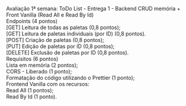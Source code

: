 Avaliação 1ª semana: ToDo List - Entrega 1 - Backend CRUD memória + Front Vanilla (Read All e Read By Id)<br/>
Endpoints (4 pontos)<br/>
[GET] Leitura de todas as paletas (0,8 pontos);<br/>
[GET] Leitura de paletas individuais (por ID) (0,8 pontos).<br/>
[POST] Criação de paletas (0,8 pontos);<br/>
[PUT] Edição de paletas por ID (0,8 pontos);<br/>
[DELETE] Exclusão de paletas por ID (0,8 pontos).<br/>
Requisitos (6 pontos)<br/>
Lista em memória (2 pontos);<br/>
CORS - Liberado (1 ponto);<br/>
Formatação do código utilizando o Prettier (1 ponto);<br/>
Frontend Vanilla com os recursos:<br/>
Read All (1 pontos);<br/>
Read By Id (1 ponto).<br/>
